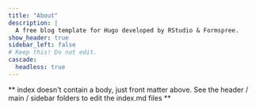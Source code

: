 ```yaml
---
title: "About"
description: |
  A free blog template for Hugo developed by RStudio & Formspree.
show_header: true
sidebar_left: false
# Keep this! Do not edit.
cascade:
  headless: true
---
```


** index doesn't contain a body, just front matter above.
See the header / main / sidebar folders to edit the index.md files **
